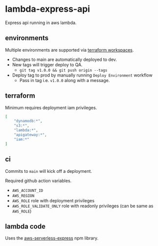 # lambda-express-api

Express api running in aws lambda.

## environments

Multiple environments are supported via [terraform workspaces](https://developer.hashicorp.com/terraform/language/state/workspaces).

- Changes to main are automatically deployed to dev.
- New tags will trigger deploy to QA.
  - `git tag v1.0.0 && git push origin --tags`
- Deploy tag to prod by manually running `Deploy Environment` workflow
  - Pass in tag i.e. `v1.0.0` along with a message.


## terraform

Minimum requires deployment iam privileges.

```json
[
    "dynamodb:*", 
    "s3:*", 
    "lambda:*", 
    "apigateway:*",
    "iam:*"
]
```


## ci

Commits to `main` will kick off a deployment.

Required github action variables.
- `AWS_ACCOUNT_ID`
- `AWS_REGION`
- `AWS_ROLE` role with deployment privileges
- `AWS_ROLE_VALIDATE_ONLY` role with readonly privileges (can be same as `AWS_ROLE`)


## lambda code

Uses the [aws-serverless-express](https://www.npmjs.com/package/aws-serverless-express) npm library.